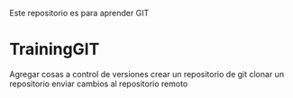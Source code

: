 Este repositorio es para aprender GIT

# TrainingGIT

Agregar cosas a control de versiones
crear un repositorio de git
clonar un repositorio
enviar cambios al repositorio remoto
